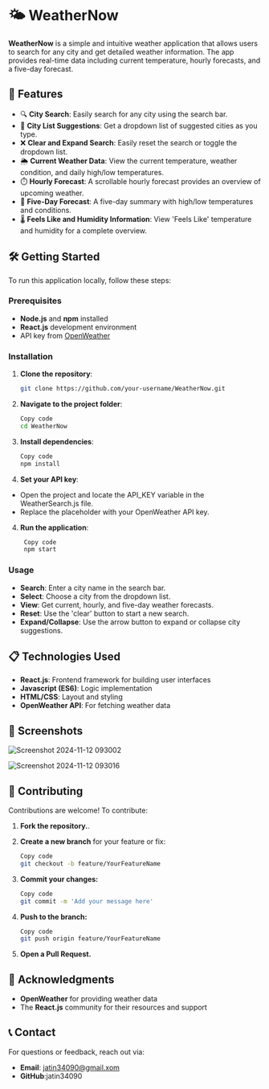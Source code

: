 # 🌤️ WeatherNow

**WeatherNow** is a simple and intuitive weather application that allows users to search for any city and get detailed weather information. The app provides real-time data including current temperature, hourly forecasts, and a five-day forecast.

## 🚀 Features

- 🔍 **City Search**: Easily search for any city using the search bar.
- 📍 **City List Suggestions**: Get a dropdown list of suggested cities as you type.
- ❌ **Clear and Expand Search**: Easily reset the search or toggle the dropdown list.
- 🌦️ **Current Weather Data**: View the current temperature, weather condition, and daily high/low temperatures.
- ⏱️ **Hourly Forecast**: A scrollable hourly forecast provides an overview of upcoming weather.
- 📅 **Five-Day Forecast**: A five-day summary with high/low temperatures and conditions.
- 🌡️ **Feels Like and Humidity Information**: View 'Feels Like' temperature and humidity for a complete overview.

## 🛠️ Getting Started

To run this application locally, follow these steps:

### Prerequisites

- **Node.js** and **npm** installed
- **React.js** development environment
- API key from [OpenWeather](https://openweathermap.org/api)

### Installation

1. **Clone the repository**:

   ```bash
   git clone https://github.com/your-username/WeatherNow.git
   
2. **Navigate to the project folder**:

    ```bash
    Copy code
    cd WeatherNow

3. **Install dependencies**:

    ```bash
    Copy code
    npm install
4. **Set your API key**:

- Open the project and locate the API_KEY variable in the WeatherSearch.js file.
- Replace the placeholder with your OpenWeather API key.

4. **Run the application**:
   
   ```bash
    Copy code
    npm start
### Usage
- **Search**: Enter a city name in the search bar.
- **Select**: Choose a city from the dropdown list.
- **View**: Get current, hourly, and five-day weather forecasts.
- **Reset**: Use the 'clear' button to start a new search.
- **Expand/Collapse**: Use the arrow button to expand or collapse city suggestions.
  
## 📋 Technologies Used
- **React.js**: Frontend framework for building user interfaces
- **Javascript (ES6)**: Logic implementation
- **HTML/CSS**: Layout and styling
- **OpenWeather API**: For fetching weather data

## 📸 Screenshots

![Screenshot 2024-11-12 093002](https://github.com/user-attachments/assets/baab4ee2-9224-4dde-9047-1480a776fc56)

![Screenshot 2024-11-12 093016](https://github.com/user-attachments/assets/c53acc60-4647-4af0-958b-2c085dd1b8c7)


## 🤝 Contributing

Contributions are welcome! To contribute:

1. **Fork the repository.**.

2. **Create a new branch** for your feature or fix:

    ```bash
    Copy code
    git checkout -b feature/YourFeatureName

3. **Commit your changes:**

    ```bash
    Copy code
    git commit -m 'Add your message here'

4. **Push to the branch:**

    ```bash
    Copy code
    git push origin feature/YourFeatureName

5. **Open a Pull Request.**


## 🙏 Acknowledgments
- **OpenWeather** for providing weather data
- The **React.js** community for their resources and support
## 📞 Contact
For questions or feedback, reach out via:

- **Email**: jatin34090@gmail.xom
- **GitHub**:jatin34090
